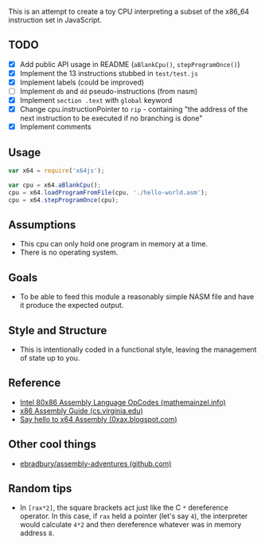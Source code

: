 This is an attempt to create a toy CPU interpreting a subset of the x86\_64 instruction set in JavaScript.

## TODO

- [x] Add public API usage in README (`aBlankCpu()`, `stepProgramOnce()`)
- [x] Implement the 13 instructions stubbed in `test/test.js`
- [x] Implement labels (could be improved)
- [ ] Implement `db` and `dd` pseudo-instructions (from nasm)
- [x] Implement `section .text` with `global` keyword
- [x] Change cpu.instructionPointer to `rip` - containing "the address of the next instruction to be executed if no branching is done"
- [x] Implement comments

## Usage

```javascript
var x64 = require('x64js');

var cpu = x64.aBlankCpu();
cpu = x64.loadProgramFromFile(cpu, './hello-world.asm');
cpu = x64.stepProgramOnce(cpu);
```

## Assumptions

- This cpu can only hold one program in memory at a time.
- There is no operating system.

## Goals

- To be able to feed this module a reasonably simple NASM file and have it produce the expected output.

## Style and Structure

- This is intentionally coded in a functional style, leaving the management of state up to you.

## Reference

- [Intel 80x86 Assembly Language OpCodes (mathemainzel.info)](http://www.mathemainzel.info/files/x86asmref.html#mov)
- [x86 Assembly Guide (cs.virginia.edu)](http://www.cs.virginia.edu/~evans/cs216/guides/x86.html)
- [Say hello to x64 Assembly (0xax.blogspot.com)](http://0xax.blogspot.com/2014/08/say-hello-to-x64-assembly-part-1.html)

## Other cool things

- [ebradbury/assembly-adventures (github.com)](https://github.com/ebradbury/assembly-adventures/blob/master/strlen-args.asm)

## Random tips

- In `[rax*2]`, the square brackets act just like the C `*` dereference operator. In this case, if `rax` held a pointer (let's say `4`), the interpreter would calculate `4*2` and then dereference whatever was in memory address `8`.
